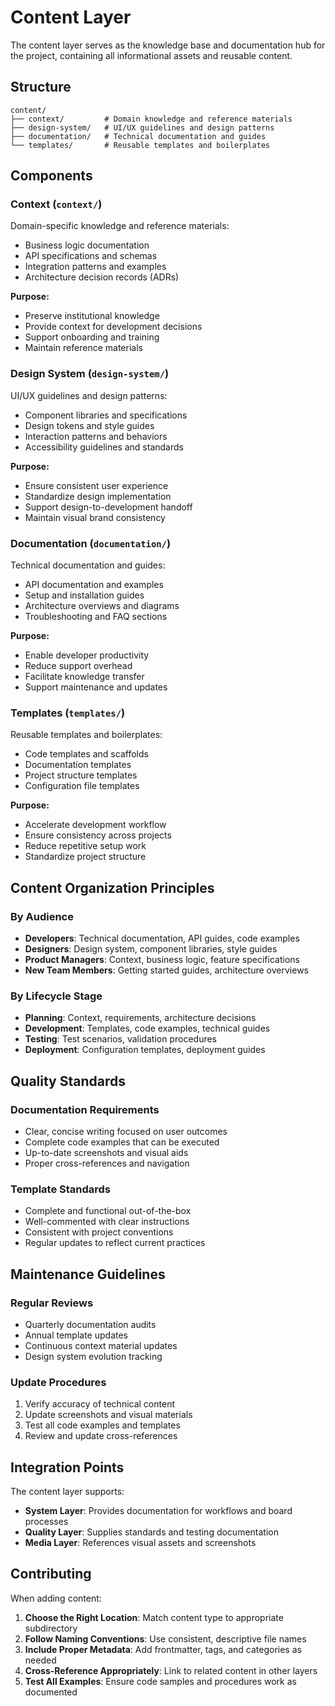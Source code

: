 # Content Layer

The content layer serves as the knowledge base and documentation hub for the project, containing all informational assets and reusable content.

## Structure

```
content/
├── context/         # Domain knowledge and reference materials
├── design-system/   # UI/UX guidelines and design patterns
├── documentation/   # Technical documentation and guides
└── templates/       # Reusable templates and boilerplates
```

## Components

### Context (`context/`)
Domain-specific knowledge and reference materials:
- Business logic documentation
- API specifications and schemas
- Integration patterns and examples
- Architecture decision records (ADRs)

**Purpose:**
- Preserve institutional knowledge
- Provide context for development decisions
- Support onboarding and training
- Maintain reference materials

### Design System (`design-system/`)
UI/UX guidelines and design patterns:
- Component libraries and specifications
- Design tokens and style guides
- Interaction patterns and behaviors
- Accessibility guidelines and standards

**Purpose:**
- Ensure consistent user experience
- Standardize design implementation
- Support design-to-development handoff
- Maintain visual brand consistency

### Documentation (`documentation/`)
Technical documentation and guides:
- API documentation and examples
- Setup and installation guides
- Architecture overviews and diagrams
- Troubleshooting and FAQ sections

**Purpose:**
- Enable developer productivity
- Reduce support overhead
- Facilitate knowledge transfer
- Support maintenance and updates

### Templates (`templates/`)
Reusable templates and boilerplates:
- Code templates and scaffolds
- Documentation templates
- Project structure templates
- Configuration file templates

**Purpose:**
- Accelerate development workflow
- Ensure consistency across projects
- Reduce repetitive setup work
- Standardize project structure

## Content Organization Principles

### By Audience
- **Developers**: Technical documentation, API guides, code examples
- **Designers**: Design system, component libraries, style guides
- **Product Managers**: Context, business logic, feature specifications
- **New Team Members**: Getting started guides, architecture overviews

### By Lifecycle Stage
- **Planning**: Context, requirements, architecture decisions
- **Development**: Templates, code examples, technical guides
- **Testing**: Test scenarios, validation procedures
- **Deployment**: Configuration templates, deployment guides

## Quality Standards

### Documentation Requirements
- Clear, concise writing focused on user outcomes
- Complete code examples that can be executed
- Up-to-date screenshots and visual aids
- Proper cross-references and navigation

### Template Standards
- Complete and functional out-of-the-box
- Well-commented with clear instructions
- Consistent with project conventions
- Regular updates to reflect current practices

## Maintenance Guidelines

### Regular Reviews
- Quarterly documentation audits
- Annual template updates
- Continuous context material updates
- Design system evolution tracking

### Update Procedures
1. Verify accuracy of technical content
2. Update screenshots and visual materials
3. Test all code examples and templates
4. Review and update cross-references

## Integration Points

The content layer supports:
- **System Layer**: Provides documentation for workflows and board processes
- **Quality Layer**: Supplies standards and testing documentation
- **Media Layer**: References visual assets and screenshots

## Contributing

When adding content:
1. **Choose the Right Location**: Match content type to appropriate subdirectory
2. **Follow Naming Conventions**: Use consistent, descriptive file names
3. **Include Proper Metadata**: Add frontmatter, tags, and categories as needed
4. **Cross-Reference Appropriately**: Link to related content in other layers
5. **Test All Examples**: Ensure code samples and procedures work as documented
</file>
